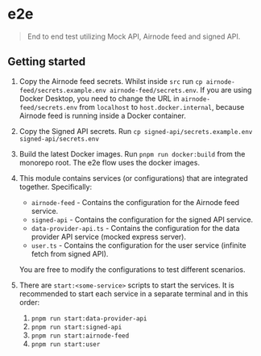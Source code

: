 # e2e

> End to end test utilizing Mock API, Airnode feed and signed API.

## Getting started

1. Copy the Airnode feed secrets. Whilst inside `src` run
   `cp airnode-feed/secrets.example.env airnode-feed/secrets.env`. If you are using Docker Desktop, you need to change
   the URL in `airnode-feed/secrets.env` from `localhost` to `host.docker.internal`, because Airnode feed is running
   inside a Docker container.
2. Copy the Signed API secrets. Run `cp signed-api/secrets.example.env signed-api/secrets.env`
3. Build the latest Docker images. Run `pnpm run docker:build` from the monorepo root. The e2e flow uses the docker
   images.
4. This module contains services (or configurations) that are integrated together. Specifically:

   - `airnode-feed` - Contains the configuration for the Airnode feed service.
   - `signed-api` - Contains the configuration for the signed API service.
   - `data-provider-api.ts` - Contains the configuration for the data provider API service (mocked express server).
   - `user.ts` - Contains the configuration for the user service (infinite fetch from signed API).

   You are free to modify the configurations to test different scenarios.

5. There are `start:<some-service>` scripts to start the services. It is recommended to start each service in a separate
   terminal and in this order:

   1. `pnpm run start:data-provider-api`
   2. `pnpm run start:signed-api`
   3. `pnpm run start:airnode-feed`
   4. `pnpm run start:user`

